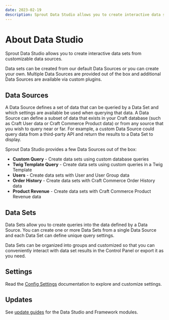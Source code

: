 ```yaml
---
date: 2023-02-19
description: Sprout Data Studio allows you to create interactive data sets from customizable data sources.
---
```


# About Data Studio

Sprout Data Studio allows you to create interactive data sets from customizable data sources.

Data sets can be created from our default Data Sources or you can create your own. Multiple Data Sources are provided out of the box and additional Data Sources are available via custom plugins.

## Data Sources

A Data Source defines a set of data that can be queried by a Data Set and which settings are available be used when querying that data. A Data Source can define a subset of data that exists in your Craft database (such as Craft User data or Craft Commerce Product data) or from any source that you wish to query near or far. For example, a custom Data Source could query data from a third-party API and return the results to a Data Set to display.

Sprout Data Studio provides a few Data Sources out of the box:

- **Custom Query** - Create data sets using custom database queries
- **Twig Template Query** - Create data sets using custom queries in a Twig Template
- **Users** - Create data sets with User and User Group data
- **Order History** - Create data sets with Craft Commerce Order History data
- **Product Revenue** - Create data sets with Craft Commerce Product Revenue data

## Data Sets

Data Sets allow you to create queries into the data defined by a Data Source. You can create one or more Data Sets from a single Data Source and each Data Set can define unique query settings.

Data Sets can be organized into groups and customized so that you can conveniently interact with data set results in the Control Panel or export it as you need.

## Settings

Read the [Config Settings](./../configuration/sprout-config.md) documentation to explore and customize settings.

## Updates

See [update guides](../configuration/updates.md) for the Data Studio and Framework modules.
